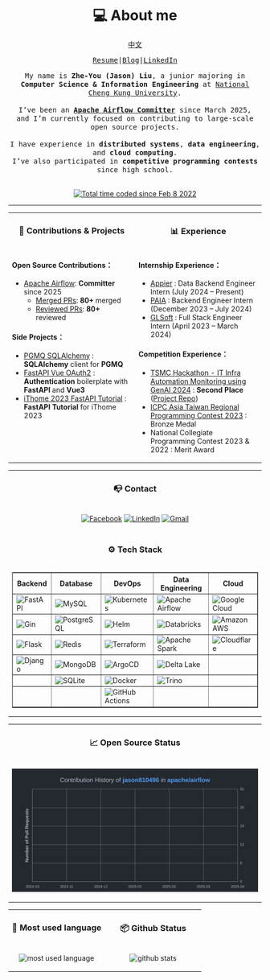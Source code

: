 <h1 align="center">💻 About me</h1>

<div align="center">
<samp>

<a href="https://github.com/jason810496/jason810496/blob/main/README_zh.md">中文</a>

<a href="https://github.com/jason810496/Resume/blob/main/LIU_ZHE_YOU.pdf" target="_blank">Resume</a>|<a href="https://jason810496.github.io/blog/">Blog</a>|<a href="https://linkedin.com/in/zhe-you-liu/">LinkedIn</a>


</samp>
<samp align="justify">
My name is <strong>Zhe-You (Jason) Liu</strong>, a junior majoring in <br>
<strong>Computer Science & Information Engineering</strong> at <a href="https://www.csie.ncku.edu.tw/en/">National Cheng Kung University</a>.
<br><br>
I’ve been an <strong><a href="https://airflow.apache.org/community/#committers">Apache Airflow Committer</a></strong> since March 2025, <br>
and I’m currently focused on contributing to large-scale open source projects. <br> 

<br>
I have experience in <strong>distributed systems</strong>, <strong>data engineering</strong>, and <strong>cloud computing</strong>.<br>
I’ve also participated in <strong>competitive programming contests</strong> since high school.

<br>
<br>

</samp>

<a href="https://wakatime.com/@5c4d6a5b-0b6e-45b9-b81f-78e13584375d"><img src="https://wakatime.com/badge/user/5c4d6a5b-0b6e-45b9-b81f-78e13584375d.svg" alt="Total time coded since Feb 8 2022" /></a>

</div>

<hr>


<div align="center">
<table width="100%">
<tr>
<td valign="top" width="50%">

<h3 align="center" margin="0">📂 Contributions & Projects</h3>

</td>
<td valign="top" width="50%">

<h3 align="center" margin="0">📊 Experience</h3>

</td>
</tr>
<tr>
<td valign="top" width="50%">

#### Open Source Contributions：

- [Apache Airflow](https://github.com/apache/airflow): **Committer** since 2025  
    - [Merged PRs](https://github.com/apache/airflow/pulls?q=is%3Amerged+is%3Apr+author%3Ajason810496+): **80+** merged  
    - [Reviewed PRs](https://github.com/apache/airflow/pulls?q=is%3Apr+reviewed-by%3Ajason810496+): **80+** reviewed    

#### Side Projects：
- [PGMQ SQLAlchemy](https://github.com/jason810496/pgmq-sqlalchemy) : **SQLAlchemy** client for **PGMQ**
- [FastAPI Vue OAuth2](https://github.com/jason810496/FastAPI-Vue-OAuth2) : **Authentication** boilerplate with **FastAPI** and **Vue3**
- [iThome 2023 FastAPI Tutorial](https://github.com/jason810496/iThome2023-FastAPI-Tutorial) : **FastAPI Tutorial** for iThome 2023

</td>
<td valign="top" width="50%">

#### Internship Experience：

- [Appier](https://www.appier.com/) : Data Backend Engineer Intern (July 2024 – Present)
- [PAIA](https://app.paia-arena.com/) : Backend Engineer Intern (December 2023 – July 2024)
- [GLSoft](https://www.webglsoft.com/) : Full Stack Engineer Intern (April 2023 – March 2024)

#### Competition Experience：

- [TSMC Hackathon - IT Infra Automation Monitoring using GenAI 2024](https://www.linkedin.com/posts/zhe-you-liu_last-week-i-participated-in-tsmc-hackathon-activity-7159246053374926848-J9J0) : **Second Place** ([Project Repo](https://github.com/NCKU-CSIE-Union/TSMC-Hackathon-2024-IT-Infra))
- [ICPC Asia Taiwan Regional Programming Contest 2023](https://icpc.global/ICPCID/77A3S3SSNJL3) : Bronze Medal
- National Collegiate Programming Contest 2023 & 2022 : Merit Award


</td>
</tr>
</table>
</div>

<!-- second row-->
<div align="center">
<table width="100%">
<tr>
    <td valign="top" width="100%">
        <h3 align="center" margin="0">📭 Contact</h3>
    </td>
</tr>
<tr>
<td valign="top" width="100%">

<div align="center">

[![Facebook](https://img.shields.io/static/v1?style=for-the-badge&message=Facebook&color=1877F2&logo=Facebook&logoColor=FFFFFF&label=)](https://www.facebook.com/JasonBigCow)
[![LinkedIn](https://img.shields.io/static/v1?style=for-the-badge&message=LinkedIn&color=0A66C2&logo=LinkedIn&logoColor=FFFFFF&label=)](https://www.linkedin.com/in/zhe-you-liu-85aa13244/)
[![Gmail](https://img.shields.io/static/v1?style=for-the-badge&message=Gmail&color=EA4335&logo=Gmail&logoColor=FFFFFF&label=)](mailto:jasonliu@apache.org)

</div>

</td>
    </tr>
        <tr>
            <td valign="top" width="100%">
                <h3 align="center" margin="0">⚙️ Tech Stack</h3>
            </td>
        </tr>
    <tr>
<td valign="top" width="100%">

<div align="center">
<table width="100%" border="1">
<tr>
<th>Backend</th>
<th>Database</th>
<th>DevOps</th>
<th>Data Engineering</th>
<th>Cloud</th>
</tr>
<tr>
<td><img src="https://img.shields.io/static/v1?style=for-the-badge&message=FastAPI&color=009688&logo=FastAPI&logoColor=FFFFFF&label=" alt="FastAPI"></td>
<td><img src="https://img.shields.io/static/v1?style=for-the-badge&message=MySQL&color=4479A1&logo=MySQL&logoColor=FFFFFF&label=" alt="MySQL"></td>
<td><img src="https://img.shields.io/badge/kubernetes-%23326ce5.svg?style=for-the-badge&logo=kubernetes&logoColor=white" alt="Kubernetes"></td>
<td><img src="https://img.shields.io/static/v1?style=for-the-badge&message=Apache+Airflow&color=017CEE&logo=Apache+Airflow&logoColor=FFFFFF&label=" alt="Apache Airflow"></td>
<td><img src="https://img.shields.io/static/v1?style=for-the-badge&message=Google+Cloud&color=4285F4&logo=Google+Cloud&logoColor=FFFFFF&label=" alt="Google Cloud"></td>
</tr>
<tr>
<td><img src="https://img.shields.io/badge/Gin-008ECF.svg?style=for-the-badge&logo=Gin&logoColor=white" alt="Gin"></td>
<td><img src="https://img.shields.io/static/v1?style=for-the-badge&message=PostgreSQL&color=4169E1&logo=PostgreSQL&logoColor=FFFFFF&label=" alt="PostgreSQL"></td>
<td><img src="https://img.shields.io/badge/Helm-0F1689.svg?style=for-the-badge&logo=Helm&logoColor=white" alt="Helm"></td>
<td><img src="https://img.shields.io/static/v1?style=for-the-badge&message=Databricks&color=FF3D00&logo=Databricks&logoColor=FFFFFF&label=" alt="Databricks"></td>
<td><img src="https://img.shields.io/static/v1?style=for-the-badge&message=Amazon+AWS&color=232F3E&logo=Amazon+AWS&logoColor=FFFFFF&label=" alt="Amazon AWS"></td>
</tr>
<tr>
<td><img src="https://img.shields.io/static/v1?style=for-the-badge&message=Flask&color=000000&logo=Flask&logoColor=FFFFFF&label=" alt="Flask"></td>
<td><img src="https://img.shields.io/badge/redis-%23DD0031.svg?style=for-the-badge&logo=redis&logoColor=white" alt="Redis"></td>
<td><img src="https://img.shields.io/badge/Terraform-844FBA.svg?style=for-the-badge&logo=Terraform&logoColor=white" alt="Terraform"></td>
<td><img src="https://img.shields.io/static/v1?style=for-the-badge&message=Apache+Spark&color=E25A1C&logo=Apache+Spark&logoColor=FFFFFF&label=" alt="Apache Spark"></td>
<td><img src="https://img.shields.io/badge/Cloudflare-F38020.svg?style=for-the-badge&logo=Cloudflare&logoColor=white" alt="Cloudflare"></td>
</tr>
<tr>
<td><img src="https://img.shields.io/badge/django-%23092E20.svg?style=for-the-badge&logo=django&logoColor=white" alt="Django"></td>
<td><img src="https://img.shields.io/static/v1?style=for-the-badge&message=MongoDB&color=47A248&logo=MongoDB&logoColor=FFFFFF&label=" alt="MongoDB"></td>
<td><img src="https://img.shields.io/static/v1?style=for-the-badge&message=ArgoCD&color=28A745&logo=ArgoCD&logoColor=FFFFFF&label=" alt="ArgoCD"></td>
<td><img src="https://img.shields.io/static/v1?style=for-the-badge&message=Delta+Lake&color=00A3E0&logo=Delta+Lake&logoColor=FFFFFF&label=" alt="Delta Lake"></td>
<td></td>
</tr>
<tr>
<td></td>
<td><img src="https://img.shields.io/static/v1?style=for-the-badge&message=SQLite&color=003B57&logo=SQLite&logoColor=FFFFFF&label=" alt="SQLite"></td>
<td><img src="https://img.shields.io/static/v1?style=for-the-badge&message=Docker&color=2496ED&logo=Docker&logoColor=FFFFFF&label=" alt="Docker"></td>
<td><img src="https://img.shields.io/static/v1?style=for-the-badge&message=Trino&color=F2A900&logo=Trino&logoColor=FFFFFF&label=" alt="Trino"></td>
<td></td>
</tr>
<tr>
<td></td>
<td></td>
<td><img src="https://img.shields.io/static/v1?style=for-the-badge&message=GitHub+Actions&color=2088FF&logo=GitHub+Actions&logoColor=FFFFFF&label=" alt="GitHub Actions"></td>
<td></td>
<td></td>
</tr>
</table>
</div>

</td>
</tr>
</table>
</div>

<div align="center">
<table width="100%">
<tr>
    <td valign="top" width="100%">
        <h3 align="center" margin="0">📈 Open Source Status </h3>
    </td>
</tr>
<tr>
<td valign="top" width="100%">

<div align="center">

<img
    src="histograms/jason810496-apache-airflow-contribution-histogram.svg"
    alt="GitHub Contribution Histogram"
/>

</div>

</td>
</table>
</div>


<!-- third row -->

<div align="center">
<table width="100%">
<tr>
    <td valign="top" width="50%">
        <h3 align="center" margin="0">💬 Most used language</h3>
    </td>
    <td valign="top" width="50%">
        <h3 align="center" margin="0">📦 Github Status</h3>
    </td>
</tr>
<tr>
<td valign="top" width="50%">

<div align="center">

![most used language](https://github-readme-stats.vercel.app/api/top-langs/?username=jason810496&theme=github_dark_dimmed&langs_count=10&layout=compact&size_weight=0.5&count_weight=0.3)

</div>

</td>
<td valign="top" width="50%">
<div align="center">

![github stats](https://github-readme-stats.vercel.app/api?username=jason810496&theme=github_dark_dimmed&show_icons=true)

</div>
</tr>
</table>
</div>